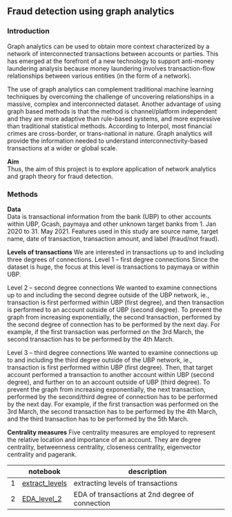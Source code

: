 ## Fraud detection using graph analytics

### Introduction
Graph analytics can be used to obtain more context characterized by a network of interconnected transactions between accounts or parties. This has emerged at the forefront of a new technology to support anti-money laundering analysis because money laundering involves transaction-flow relationships between various entities (in the form of a network).

The use of graph analytics can complement traditional machine learning techniques by overcoming the challenge of uncovering relationships in a massive, complex and interconnected dataset. Another advantage of using graph based methods is that the method is channel/platform independent and they are more adaptive than rule-based systems, and more expressive than traditional statistical methods. According to Interpol, most financial crimes are cross-border, or trans-national in nature. Graph analytics will provide the information needed to understand interconnectivity-based transactions at a wider or global scale. 

**Aim**
<br> Thus, the aim of this project is to explore application of network analytics and graph theory for fraud detection. 

### Methods
**Data**
<br> Data is transactional information from the bank (UBP) to other accounts within UBP, Gcash, paymaya and other unknown target banks from 1. Jan 2020 to 31. May 2021. Features used in this study are source name, target name, date of transaction, transaction amount, and label (fraud/not fraud).  

**Levels of transactions**
We are interested in transactions up to and including three degrees of connections.
Level 1 – first degree connections
Since the dataset is huge, the focus at this level is transactions to paymaya or within UBP. 

Level 2 – second degree connections
We wanted to examine connections up to and including the second degree outside of the UBP network, ie., transaction is first performed within UBP (first degree), and then transaction is performed to an account outside of UBP (second degree). To prevent the graph from increasing exponentially, the second transaction, performed by the second degree of connection has to be performed by the next day. For example, if the first transaction was performed on the 3rd March, the second transaction has to be performed by the 4th March.

Level 3 – third degree connections
We wanted to examine connections up to and including the third degree outside of the UBP network, ie., transaction is first performed within UBP (first degree). Then, that target account performed a transaction to another account within UBP (second degree), and further on to an account outside of UBP (third degree). To prevent the graph from increasing exponentially, the next transaction, performed by the second/third degree of connection has to be performed by the next day. For example, if the first transaction was performed on the 3rd March, the second transaction has to be performed by the 4th March, and the third transaction has to be performed by the 5th March. 

**Centrality measures** 
Five centrality measures are employed to represent the relative location and importance of an account. They are degree centrality, betweenness centrality, closeness centrality, eigenvector centrality and pagerank.



|   | notebook                      | description                    |
|---|-------------------------------|--------------------------------|
| 1 | [extract_levels](https://github.com/doscsy12/ADI_projects/blob/main/AML/extract_levels.ipynb) | extracting levels of transactions |
| 2 | [EDA_level_2](https://github.com/doscsy12/ADI_projects/blob/main/AML/EDA_level_2.ipynb)| EDA of transactions at 2nd degree of connection |
